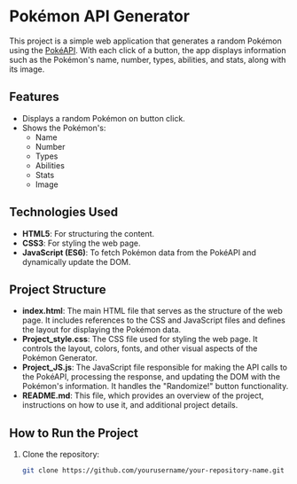 # Pokémon API Generator

This project is a simple web application that generates a random Pokémon using the [PokéAPI](https://pokeapi.co/). With each click of a button, the app displays information such as the Pokémon's name, number, types, abilities, and stats, along with its image.

## Features
- Displays a random Pokémon on button click.
- Shows the Pokémon's:
  - Name
  - Number
  - Types
  - Abilities
  - Stats
  - Image

## Technologies Used
- **HTML5**: For structuring the content.
- **CSS3**: For styling the web page.
- **JavaScript (ES6)**: To fetch Pokémon data from the PokéAPI and dynamically update the DOM.

## Project Structure
- **index.html**: The main HTML file that serves as the structure of the web page. It includes references to the CSS and JavaScript files and defines the layout for displaying the Pokémon data.
- **Project_style.css**: The CSS file used for styling the web page. It controls the layout, colors, fonts, and other visual aspects of the Pokémon Generator.
- **Project_JS.js**: The JavaScript file responsible for making the API calls to the PokéAPI, processing the response, and updating the DOM with the Pokémon's information. It handles the "Randomize!" button functionality.
- **README.md**: This file, which provides an overview of the project, instructions on how to use it, and additional project details.

## How to Run the Project
1. Clone the repository:
   ```bash
   git clone https://github.com/yourusername/your-repository-name.git
